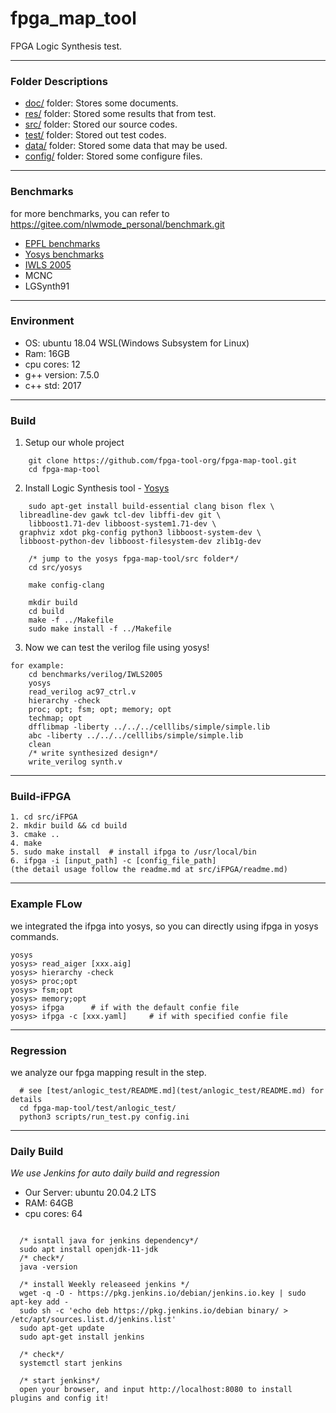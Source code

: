 # fpga_map_tool

FPGA Logic Synthesis test.

---

### Folder Descriptions

* [doc/](doc/README.md) folder: Stores some documents.
* [res/](res/README.md) folder: Stored some results that from test.
* [src/](src/README.md) folder: Stored our source codes.
* [test/](test/README.md) folder: Stored out test codes.
* [data/](data/README.md) folder: Stored some data that may be used.
* [config/](config/README.md) folder: Stored some configure files.

---
### Benchmarks
for more benchmarks, you can refer to https://gitee.com/nlwmode_personal/benchmark.git
* [EPFL benchmarks](https://github.com/fpga-tool-org/benchmarks)
* [Yosys benchmarks](https://github.com/fpga-tool-org/yosys-bench)
* [IWLS 2005](http://iwls.org/iwls2005/benchmarks.html)
* MCNC
* LGSynth91

---
### Environment

* OS: ubuntu 18.04 WSL(Windows Subsystem for Linux)
* Ram: 16GB
* cpu cores: 12
* g++ version: 7.5.0
* c++ std: 2017

---
### Build

1. Setup our whole project
  ```
      git clone https://github.com/fpga-tool-org/fpga-map-tool.git
      cd fpga-map-tool
  ```

2. Install Logic Synthesis tool - [Yosys](src/yosys)
  ```
      sudo apt-get install build-essential clang bison flex \
    libreadline-dev gawk tcl-dev libffi-dev git \
      libboost1.71-dev libboost-system1.71-dev \
    graphviz xdot pkg-config python3 libboost-system-dev \
    libboost-python-dev libboost-filesystem-dev zlib1g-dev

      /* jump to the yosys fpga-map-tool/src folder*/
      cd src/yosys

      make config-clang

      mkdir build
      cd build
      make -f ../Makefile
      sudo make install -f ../Makefile
  ```

3. Now we can test the verilog file using yosys!
  ```
  for example: 
      cd benchmarks/verilog/IWLS2005
      yosys
      read_verilog ac97_ctrl.v
      hierarchy -check
      proc; opt; fsm; opt; memory; opt
      techmap; opt
      dfflibmap -liberty ../../../celllibs/simple/simple.lib
      abc -liberty ../../../celllibs/simple/simple.lib
      clean
      /* write synthesized design*/
      write_verilog synth.v
  ```
---
### Build-iFPGA
  ```
  1. cd src/iFPGA
  2. mkdir build && cd build
  3. cmake ..
  4. make
  5. sudo make install  # install ifpga to /usr/local/bin
  6. ifpga -i [input_path] -c [config_file_path]
  (the detail usage follow the readme.md at src/iFPGA/readme.md)  
  ```

--- 
### Example FLow
we integrated the ifpga into yosys, so you can directly using ifpga in yosys commands.
  ```
  yosys
  yosys> read_aiger [xxx.aig]
  yosys> hierarchy -check
  yosys> proc;opt
  yosys> fsm;opt
  yosys> memory;opt
  yosys> ifpga      # if with the default confie file
  yosys> ifpga -c [xxx.yaml]     # if with specified confie file
  ```
---

### Regression
we analyze our fpga mapping result in the step.
```
  # see [test/anlogic_test/README.md](test/anlogic_test/README.md) for details
  cd fpga-map-tool/test/anlogic_test/
  python3 scripts/run_test.py config.ini 
```
---
### Daily Build
*We use Jenkins for auto daily build and regression*

- Our Server: ubuntu 20.04.2 LTS
- RAM: 64GB
- cpu cores: 64

```
  
  /* isntall java for jenkins dependency*/
  sudo apt install openjdk-11-jdk
  /* check*/
  java -version

  /* install Weekly releaseed jenkins */
  wget -q -O - https://pkg.jenkins.io/debian/jenkins.io.key | sudo apt-key add -
  sudo sh -c 'echo deb https://pkg.jenkins.io/debian binary/ > /etc/apt/sources.list.d/jenkins.list'
  sudo apt-get update
  sudo apt-get install jenkins
  
  /* check*/
  systemctl start jenkins

  /* start jenkins*/
  open your browser, and input http://localhost:8080 to install plugins and config it!
```

